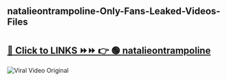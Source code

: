 
 ## natalieontrampoline-Only-Fans-Leaked-Videos-Files

# <h2><a href="https://mediaupload.pro?natalieontrampoline">🔗 Click to LINKS ⏩⏩ 👉 🟢 natalieontrampoline </a></h2>

<a href="https://mediaupload.pro?natalieontrampoline" rel="nofollow" data-target="animated-image.originalLink"><img src="https://i.ibb.co.com/xMMVF88/686577567.gif" alt="Viral Video Original" style="max-width: 100%; display: inline-block;" data-target="animated-image.originalImage"></a>